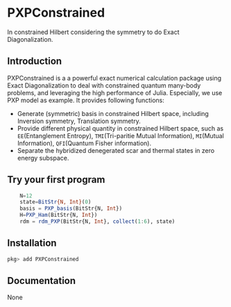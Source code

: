 # PXPConstrained

In constrained Hilbert considering the symmetry to do Exact Diagonalization. 

## Introduction

PXPConstrained is a a powerful exact numerical calculation package using Exact Diagonalization to deal with constrained quantum many-body problems, and leveraging the high performance of Julia. Especially, we use PXP model as example. It provides following functions:

- Generate (symmetric) basis in constrained Hilbert space, including Inversion symmetry, Translation symmetry. 
- Provide different physical quantity in constrained Hilbert space, such as `EE`(Entanglement Entropy), `TMI`(Tri-paritie Mutual Information), `MI`(Mutual Information), `QFI`(Quantum Fisher information).
- Separate the hybridized denegerated scar and thermal states in zero energy subspace.

## Try your first program

```julia
    N=12
    state=BitStr{N, Int}(0)
    basis = PXP_basis(BitStr{N, Int})
    H=PXP_Ham(BitStr{N, Int})
    rdm = rdm_PXP(BitStr{N, Int}, collect(1:6), state)
```

## Installation

```julia
pkg> add PXPConstrained
```

## Documentation

None